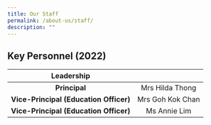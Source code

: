 ```yaml
---
title: Our Staff
permalink: /about-us/staff/
description: ""
---
```

## Key Personnel (2022)

| **Leadership** |  |
|:---:|:---:|
| **Principal** | Mrs Hilda Thong |
| **Vice-Principal (Education Officer)** | Mrs Goh Kok Chan |
| **Vice-Principal (Education Officer)** | Ms Annie Lim |
